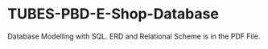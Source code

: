 # TUBES-PBD-E-Shop-Database
Database Modelling with SQL. ERD and Relational Scheme is in the PDF File.
